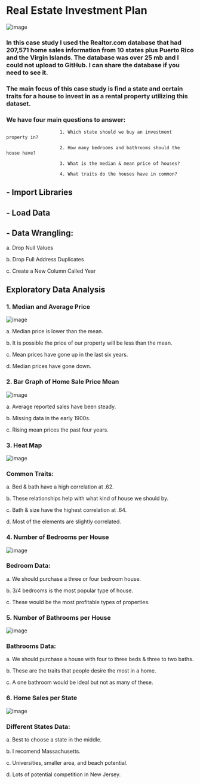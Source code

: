# Real Estate Investment Plan

![image](https://user-images.githubusercontent.com/86930309/230511860-c775f534-320c-46d0-aedc-a5413b01c2c4.png)

### In this case study I used the Realtor.com database that had 207,571 home sales information from 10 states plus Puerto Rico and the Virgin Islands. The database was over 25 mb and I could not upload to GitHub. I can share the database if you need to see it. 

### The main focus of this case study is find a state and certain traits for a house to invest in as a rental property utilizing this dataset. 

### We have four main questions to answer:

                        1. Which state should we buy an investment property in?
                        
                        2. How many bedrooms and bathrooms should the house have?
                        
                        3. What is the median & mean price of houses?
                        
                        4. What traits do the houses have in common?

## - Import Libraries

## - Load Data

## - Data Wrangling:

 a. Drop Null Values

 b. Drop Full Address Duplicates

 c. Create a New Column Called Year
 
 ## Exploratory Data Analysis
 
 ### 1. Median and Average Price
  
 ![image](https://user-images.githubusercontent.com/86930309/230512160-3337b41c-d18f-4f01-ae62-cfb31d508518.png)  
 
 a. Median price is lower than the mean.
 
 b. It is possible the price of our property will be less than the mean.
 
 c. Mean prices have gone up in the last six years.
 
 d. Median prices have gone down.
 
 ### 2. Bar Graph of Home Sale Price Mean
 
 ![image](https://user-images.githubusercontent.com/86930309/230512780-87723faa-769a-427d-9fc2-1eca12fe9775.png)
 
a. Average reported sales have been steady.
 
b. Missing data in the early 1900s.

c. Rising mean prices the past four years.

### 3. Heat Map

![image](https://user-images.githubusercontent.com/86930309/230513133-7ed48397-3bee-458e-a380-33d103ae5bde.png)

### Common Traits:

a. Bed & bath have a high correlation at .62.

b. These relationships help with what kind of house we should by.

c. Bath & size have the highest correlation at .64.

d. Most of the elements are slightly correlated.

### 4. Number of Bedrooms per House 

![image](https://user-images.githubusercontent.com/86930309/230513429-6a76cd4b-9c99-41e3-9d2c-65488cca9c23.png)

### Bedroom Data:

a. We should purchase a three or four bedroom house. 

b. 3/4 bedrooms is the most popular type of house.

c. These would be the most profitable types of properties.

### 5. Number of Bathrooms per House

![image](https://user-images.githubusercontent.com/86930309/230516334-7729cc26-aad5-4b5c-b9f1-895ae1ff8a8a.png)

### Bathrooms Data: 

a. We should purchase a house with four to three beds & three to two baths.

b. These are the traits that people desire the most in a home.

c. A one bathroom would be ideal but not as many of these.

### 6. Home Sales per State

![image](https://user-images.githubusercontent.com/86930309/230520419-b8421c47-aca0-473e-a181-9bbddc117e86.png)

### Different States Data:

a. Best to choose a state in the middle.

b. I recomend Massachusetts.

c. Universities, smaller area, and beach potential.

d. Lots of potential competition in New Jersey.
